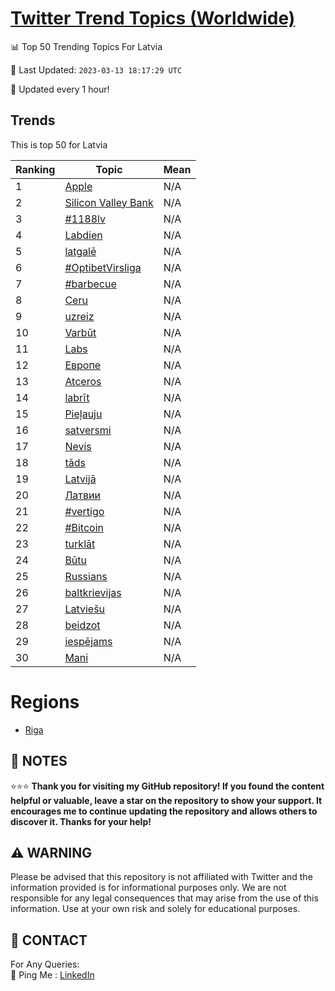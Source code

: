 [Twitter Trend Topics (Worldwide)](https://github.com/ErcinDedeoglu/Twitter-Trend-Topics)
==========


📊 Top 50 Trending Topics For Latvia

📆 Last Updated: `2023-03-13 18:17:29 UTC`

🔧 Updated every 1 hour!


## Trends

This is top 50 for Latvia

| Ranking | Topic | Mean |
| ------- | ------------ | ------------ |
| 1 | [Apple](http://twitter.com/search?q=Apple) | N/A |
| 2 | [Silicon Valley Bank](http://twitter.com/search?q=Silicon+Valley+Bank) | N/A |
| 3 | [#1188lv](http://twitter.com/search?q=%231188lv) | N/A |
| 4 | [Labdien](http://twitter.com/search?q=Labdien) | N/A |
| 5 | [latgalē](http://twitter.com/search?q=latgal%c4%93) | N/A |
| 6 | [#OptibetVirsliga](http://twitter.com/search?q=%23OptibetVirsliga) | N/A |
| 7 | [#barbecue](http://twitter.com/search?q=%23barbecue) | N/A |
| 8 | [Ceru](http://twitter.com/search?q=Ceru) | N/A |
| 9 | [uzreiz](http://twitter.com/search?q=uzreiz) | N/A |
| 10 | [Varbūt](http://twitter.com/search?q=Varb%c5%abt) | N/A |
| 11 | [Labs](http://twitter.com/search?q=Labs) | N/A |
| 12 | [Европе](http://twitter.com/search?q=%d0%95%d0%b2%d1%80%d0%be%d0%bf%d0%b5) | N/A |
| 13 | [Atceros](http://twitter.com/search?q=Atceros) | N/A |
| 14 | [labrīt](http://twitter.com/search?q=labr%c4%abt) | N/A |
| 15 | [Pieļauju](http://twitter.com/search?q=Pie%c4%bcauju) | N/A |
| 16 | [satversmi](http://twitter.com/search?q=satversmi) | N/A |
| 17 | [Nevis](http://twitter.com/search?q=Nevis) | N/A |
| 18 | [tāds](http://twitter.com/search?q=t%c4%81ds) | N/A |
| 19 | [Latvijā](http://twitter.com/search?q=Latvij%c4%81) | N/A |
| 20 | [Латвии](http://twitter.com/search?q=%d0%9b%d0%b0%d1%82%d0%b2%d0%b8%d0%b8) | N/A |
| 21 | [#vertigo](http://twitter.com/search?q=%23vertigo) | N/A |
| 22 | [#Bitcoin](http://twitter.com/search?q=%23Bitcoin) | N/A |
| 23 | [turklāt](http://twitter.com/search?q=turkl%c4%81t) | N/A |
| 24 | [Būtu](http://twitter.com/search?q=B%c5%abtu) | N/A |
| 25 | [Russians](http://twitter.com/search?q=Russians) | N/A |
| 26 | [baltkrievijas](http://twitter.com/search?q=baltkrievijas) | N/A |
| 27 | [Latviešu](http://twitter.com/search?q=Latvie%c5%a1u) | N/A |
| 28 | [beidzot](http://twitter.com/search?q=beidzot) | N/A |
| 29 | [iespējams](http://twitter.com/search?q=iesp%c4%93jams) | N/A |
| 30 | [Mani](http://twitter.com/search?q=Mani) | N/A |



# Regions

* [Riga](</Latvia/Riga.md>)



## 📝 NOTES

⭐⭐⭐ **Thank you for visiting my GitHub repository! If you found the content helpful or valuable, leave a star on the repository to show your support. It encourages me to continue updating the repository and allows others to discover it. Thanks for your help!**


## ⚠️ WARNING

Please be advised that this repository is not affiliated with Twitter and the information provided is for informational purposes only. We are not responsible for any legal consequences that may arise from the use of this information. Use at your own risk and solely for educational purposes.


## 📨 CONTACT

 For Any Queries:  
            🏓 Ping Me : [LinkedIn](https://www.linkedin.com/in/ercindedeoglu/)

